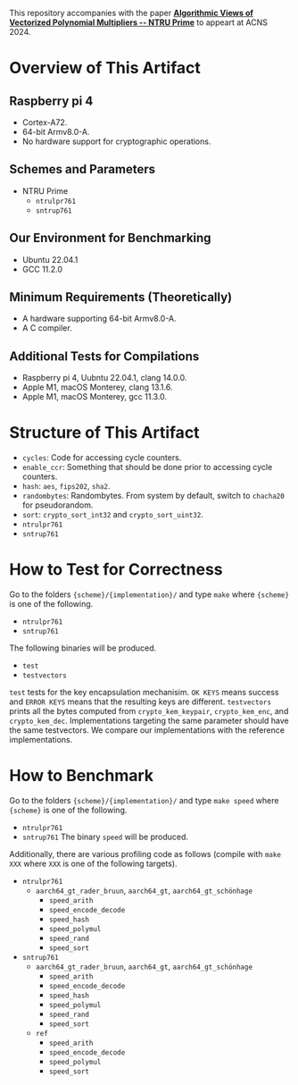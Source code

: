 
This repository accompanies with the paper [**Algorithmic Views of Vectorized Polynomial Multipliers -- NTRU Prime**](https://eprint.iacr.org/2023/1580) to appeart at ACNS 2024.

# Overview of This Artifact

## Raspberry pi 4
- Cortex-A72.
- 64-bit Armv8.0-A.
- No hardware support for cryptographic operations.

## Schemes and Parameters
- NTRU Prime
    - `ntrulpr761`
    - `sntrup761`

## Our Environment for Benchmarking
- Ubuntu 22.04.1
- GCC 11.2.0

## Minimum Requirements (Theoretically)
- A hardware supporting 64-bit Armv8.0-A.
- A C compiler.

## Additional Tests for Compilations
- Raspberry pi 4, Uubntu 22.04.1, clang 14.0.0.
- Apple M1, macOS Monterey, clang 13.1.6.
- Apple M1, macOS Monterey, gcc 11.3.0.

# Structure of This Artifact
- `cycles`: Code for accessing cycle counters.
- `enable_ccr`: Something that should be done prior to accessing cycle counters.
- `hash`: `aes`, `fips202`, `sha2`.
- `randombytes`: Randombytes. From system by default, switch to `chacha20` for pseudorandom.
- `sort`: `crypto_sort_int32` and `crypto_sort_uint32`.
- `ntrulpr761`
- `sntrup761`

# How to Test for Correctness
Go to the folders `{scheme}/{implementation}/` and type `make` where `{scheme}` is one of the following.
- `ntrulpr761`
- `sntrup761`

The following binaries will be produced.
- `test`
- `testvectors`


`test` tests for the key encapsulation mechanisim. `OK KEYS` means success and `ERROR KEYS` means that the resulting keys are different.
`testvectors` prints all the bytes computed from `crypto_kem_keypair`, `crypto_kem_enc`, and `crypto_kem_dec`.
Implementations targeting the same parameter should have the same testvectors.
We compare our implementations with the reference implementations.


# How to Benchmark
Go to the folders `{scheme}/{implementation}/` and type `make speed` where `{scheme}` is one of the following.
- `ntrulpr761`
- `sntrup761`
The binary `speed` will be produced.

Additionally, there are various profiling code as follows (compile with `make XXX` where `XXX` is one of the following targets).
- `ntrulpr761`
    - `aarch64_gt_rader_bruun`, `aarch64_gt`, `aarch64_gt_schönhage`
        - `speed_arith`
        - `speed_encode_decode`
        - `speed_hash`
        - `speed_polymul`
        - `speed_rand`
        - `speed_sort`
- `sntrup761`
    - `aarch64_gt_rader_bruun`, `aarch64_gt`, `aarch64_gt_schönhage`
        - `speed_arith`
        - `speed_encode_decode`
        - `speed_hash`
        - `speed_polymul`
        - `speed_rand`
        - `speed_sort`
    - `ref`
        - `speed_arith`
        - `speed_encode_decode`
        - `speed_polymul`
        - `speed_sort`


